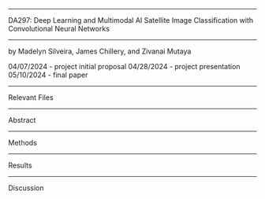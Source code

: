 *******************************************************************************
DA297: Deep Learning and Multimodal AI
Satellite Image Classification with Convolutional Neural Networks
*******************************************************************************
by Madelyn Silveira, James Chillery, and Zivanai Mutaya

04/07/2024 - project initial proposal
04/28/2024 - project presentation
05/10/2024 - final paper

--------------------------------------------------------------------------------
Relevant Files


--------------------------------------------------------------------------------
Abstract


--------------------------------------------------------------------------------
Methods


--------------------------------------------------------------------------------
Results


--------------------------------------------------------------------------------
Discussion

